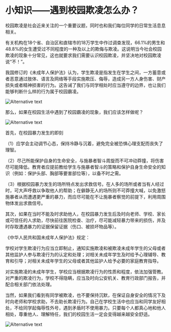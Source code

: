 # 小知识——遇到校园欺凌怎么办？

校园欺凌是社会近来关注的一个重要议题，同时也和我们每位同学的日常生活息息相关。

有关机构在18个省、自治区和直辖市的18万学生中作过调查发现，66.1%的男生和48.8%的女生遭受过不同程度的一种及以上的欺侮与欺凌。这说明当今社会校园欺凌的现象十分常见，这也就要求我们需要认识校园欺凌，并坚决地对校园欺凌说“不！”。

我国修订的《未成年人保护法》认为，学生欺凌是指发生在学生之间，一方蓄意或者恶意通过肢体、语言及网络等手段实施欺压、侮辱，造成另一方人身伤害、财产损失或者精神损害的行为。这告诫了我们与同学相处时应当遵守的边界，也让我们能够判断什么样的行为属于校园霸凌。

![Alternative text](/result1/article4/1.png#pic_center)

那么，如果在校园生活中遇到了校园霸凌的现象，我们应该怎样做呢？

![Alternative text](/result1/article4/2.png#pic_center)

首先，在校园暴力发生的即刻

（1）应学会主动调节心态，保持冷静与沉着，避免完全被恐惧心理支配而丧失了理智。

（2）尽己所能保护自身的生命安全，与施暴者智斗周旋而不可冲动莽撞，将伤害尽可能降低。教育者应提前教给学生与施暴者智斗的策略和保护自身生命安全的知识（例如：保护头部、胸部等要害部位等），以备不时之需。

（3）根据校园暴力发生的场所特点发出求救信号。在人多的场所或者当有人经过时，可大声呼救以争取他人的帮助；在僻静无人的场所则不可莽撞大喊，以免激怒施暴者从而遭遇更严重的暴力，而应尽可能在不让施暴者察觉的前提下，利用周围物体发出求救信号。

其次，如果在当时不能及时求助他人，在校园暴力发生后及时向老师、学校、家长或可信任的人求助，尽快前往医院检查、治疗，尽可能减轻暴力带来的损伤，并及时存取遭遇暴力的证据保留证据（伤口、被损坏物品等）。

《中华人民共和国未成年人保护法》规定：

学校对学生欺凌行为应当立即制止，通知实施欺凌和被欺凌未成年学生的父母或者其他监护人参与欺凌行为的认定和处理；对相关未成年学生及时给予心理辅导、教育和引导；对相关未成年学生的父母或者其他监护人给予必要的家庭教育指导。

对实施欺凌的未成年学生，学校应当根据欺凌行为的性质和程度，依法加强管教。对严重的欺凌行为，学校不得隐瞒，应当及时向公安机关、教育行政部门报告，并配合相关部门依法处理。

当然，如果我们看到有同学被欺凌，也不要保持沉默，在保证自身安全的情况下及时向老师和学校求助，不去助长欺凌行为。自己在学校生活中也应当和同学友好相处，不给同学起侮辱性外号，遇到矛盾时不使用暴力。只要每个人都真心地和他人相处，尊重他人、理解特任，我们的校园生活一定会变得越来越安全舒适。

![Alternative text](/result1/article4/3.png#pic_center)
